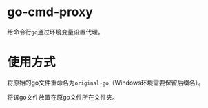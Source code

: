 # go-cmd-proxy
给命令行`go`通过环境变量设置代理。

# 使用方式
将原始的go文件重命名为`original-go`（Windows环境需要保留后缀名）。

将该go文件放置在原go文件所在文件夹。